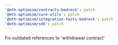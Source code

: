 ```yaml
---
'@eth-optimism/contracts-bedrock': patch
'@eth-optimism/core-utils': patch
'@eth-optimism/integration-tests-bedrock': patch
'@eth-optimism/sdk': patch
---
```


Fix outdated references to 'withdrawal contract'
